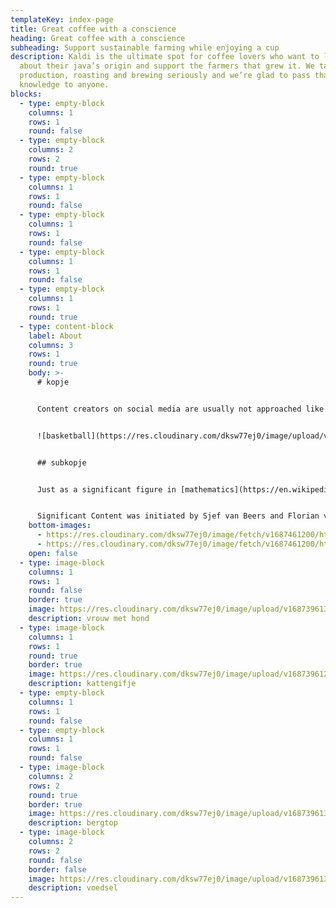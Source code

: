```yaml
---
templateKey: index-page
title: Great coffee with a conscience
heading: Great coffee with a conscience
subheading: Support sustainable farming while enjoying a cup
description: Kaldi is the ultimate spot for coffee lovers who want to learn
  about their java’s origin and support the farmers that grew it. We take coffee
  production, roasting and brewing seriously and we’re glad to pass that
  knowledge to anyone.
blocks:
  - type: empty-block
    columns: 1
    rows: 1
    round: false
  - type: empty-block
    columns: 2
    rows: 2
    round: true
  - type: empty-block
    columns: 1
    rows: 1
    round: false
  - type: empty-block
    columns: 1
    rows: 1
    round: false
  - type: empty-block
    columns: 1
    rows: 1
    round: false
  - type: empty-block
    columns: 1
    rows: 1
    round: true
  - type: content-block
    label: About
    columns: 3
    rows: 1
    round: true
    body: >-
      # kopje


      Content creators on social media are usually not approached like film directors, musicians or designers, while these creators make an important contribution to our daily media consumption and (digital) culture. In the Significant Content event series, popular creators on various social media platforms are offered an artist talk.


      ![basketball](https://res.cloudinary.com/dksw77ej0/image/upload/v1687396136/cld-sample-3.jpg "baketball")


      ## s﻿ubkopje


      Just as a significant figure in [mathematics](https://en.wikipedia.org/wiki/Mathematics) can make a difference in a calculation, the content of these creators can make a difference within the framework of a social media platform and reveal medium-specific characteristics of this platform. These creators often deploy very clever tactics that make their content work well within the medium they are using. By outlining the content and methods of these creators, meanwhile, it unravels how social media platforms work beneath the surface.


      Significant Content was initiated by Sjef van Beers and Florian van Zandwijk. The two pilot events are made possible by the Creative Industries Fund NL.
    bottom-images:
      - https://res.cloudinary.com/dksw77ej0/image/fetch/v1687461200/https://main--gleaming-axolotl-ae8aa2.netlify.app/img/hni.png
      - https://res.cloudinary.com/dksw77ej0/image/fetch/v1687461200/https://main--gleaming-axolotl-ae8aa2.netlify.app/img/stimmy.png
    open: false
  - type: image-block
    columns: 1
    rows: 1
    round: false
    border: true
    image: https://res.cloudinary.com/dksw77ej0/image/upload/v1687396135/cld-sample.jpg
    description: vrouw met hond
  - type: image-block
    columns: 1
    rows: 1
    round: true
    border: true
    image: https://res.cloudinary.com/dksw77ej0/image/upload/v1687396123/samples/animals/kitten-playing.gif
    description: kattengifje
  - type: empty-block
    columns: 1
    rows: 1
    round: false
  - type: empty-block
    columns: 1
    rows: 1
    round: false
  - type: image-block
    columns: 2
    rows: 2
    round: true
    border: true
    image: https://res.cloudinary.com/dksw77ej0/image/upload/v1687396136/cld-sample-2.jpg
    description: bergtop
  - type: image-block
    columns: 2
    rows: 2
    round: false
    border: false
    image: https://res.cloudinary.com/dksw77ej0/image/upload/v1687396137/cld-sample-4.jpg
    description: voedsel
---
```

